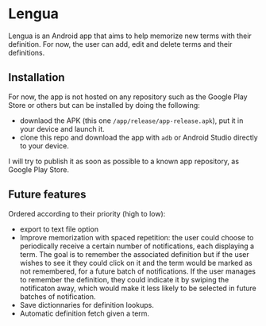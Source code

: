 # Lengua
Lengua is an Android app that aims to help memorize new terms with their definition. 
For now, the user can add, edit and delete terms and their definitions.

## Installation

For now, the app is not hosted on any repository such as the Google Play Store or others but can be installed by doing the following:
- downlaod the APK (this one `/app/release/app-release.apk`), put it in your device and launch it.
- clone this repo and download the app with `adb` or Android Studio directly to your device.

I will try to publish it as soon as possible to a known app repository, as Google Play Store.

## Future features

Ordered according to their priority (high to low):
 - export to text file option
 - Improve memorization with spaced repetition: the user could choose to periodically receive a certain number of notifications, each displaying a term. The goal is to remember the associated definition but if the user wishes to see it they could click on it and the term would be marked as not remembered, for a future batch of notifications. If the user manages to remember the definition, they could indicate it by swiping the notificaton away, which would make it less likely to be selected in future batches of notification.
 - Save dictionnaries for definition lookups.
 - Automatic definition fetch given a term.
